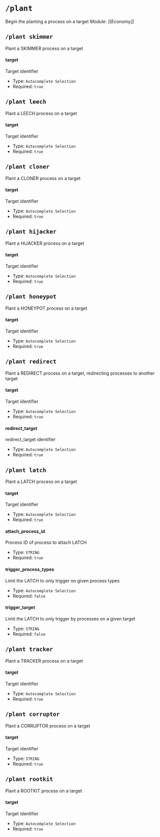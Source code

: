 # `/plant`
Begin the planting a process on a target
*Module: [[Economy]]*
## `/plant skimmer`
Plant a SKIMMER process on a target
#### target
Target identifier
- Type: `Autocomplete Selection`
- Required: `true`
## `/plant leech`
Plant a LEECH process on a target
#### target
Target identifier
- Type: `Autocomplete Selection`
- Required: `true`
## `/plant cloner`
Plant a CLONER process on a target
#### target
Target identifier
- Type: `Autocomplete Selection`
- Required: `true`
## `/plant hijacker`
Plant a HIJACKER process on a target
#### target
Target identifier
- Type: `Autocomplete Selection`
- Required: `true`
## `/plant honeypot`
Plant a HONEYPOT process on a target
#### target
Target identifier
- Type: `Autocomplete Selection`
- Required: `true`
## `/plant redirect`
Plant a REDIRECT process on a target, redirecting processes to another target
#### target
Target identifier
- Type: `Autocomplete Selection`
- Required: `true`
#### redirect_target
redirect_target identifier
- Type: `Autocomplete Selection`
- Required: `true`
## `/plant latch`
Plant a LATCH process on a target
#### target
Target identifier
- Type: `Autocomplete Selection`
- Required: `true`
#### attach_process_id
Process ID of process to attach LATCH
- Type: `STRING`
- Required: `true`
#### trigger_process_types
Limit the LATCH to only trigger on given process types
- Type: `Autocomplete Selection`
- Required: `false`
#### trigger_target
Limit the LATCH to only trigger by processes on a given target
- Type: `STRING`
- Required: `false`
## `/plant tracker`
Plant a TRACKER process on a target
#### target
Target identifier
- Type: `Autocomplete Selection`
- Required: `true`
## `/plant corruptor`
Plant a CORRUPTOR process on a target
#### target
Target identifier
- Type: `STRING`
- Required: `true`
## `/plant rootkit`
Plant a ROOTKIT process on a target
#### target
Target identifier
- Type: `Autocomplete Selection`
- Required: `true`